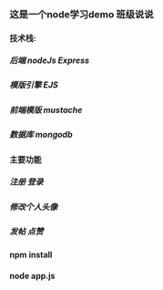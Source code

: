 ### 这是一个node学习demo 班级说说

#### 技术栈:
##### 后端 nodeJs Express
##### 模版引擎 EJS
##### 前端模版 mustache
##### 数据库 mongodb

#### 主要功能
##### 注册 登录
##### 修改个人头像
##### 发帖 点赞

#### npm install 
#### node app.js